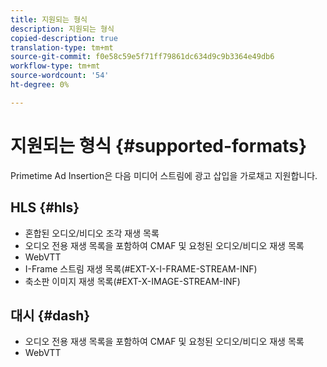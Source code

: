 ```yaml
---
title: 지원되는 형식
description: 지원되는 형식
copied-description: true
translation-type: tm+mt
source-git-commit: f0e58c59e5f71ff79861dc634d9c9b3364e49db6
workflow-type: tm+mt
source-wordcount: '54'
ht-degree: 0%

---
```



# 지원되는 형식 {#supported-formats}

Primetime Ad Insertion은 다음 미디어 스트림에 광고 삽입을 가로채고 지원합니다.

## HLS {#hls}

- 혼합된 오디오/비디오 조각 재생 목록
- 오디오 전용 재생 목록을 포함하여 CMAF 및 요청된 오디오/비디오 재생 목록
- WebVTT
- I-Frame 스트림 재생 목록(#EXT-X-I-FRAME-STREAM-INF)
- 축소판 이미지 재생 목록(#EXT-X-IMAGE-STREAM-INF)

## 대시 {#dash}

- 오디오 전용 재생 목록을 포함하여 CMAF 및 요청된 오디오/비디오 재생 목록
- WebVTT
